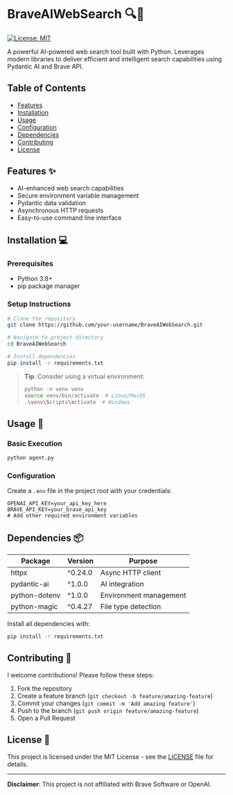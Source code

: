 # BraveAIWebSearch 🔍🤖

[![License: MIT](https://img.shields.io/badge/License-MIT-yellow.svg)](https://opensource.org/licenses/MIT)

A powerful AI-powered web search tool built with Python. Leverages modern libraries to deliver efficient and intelligent search capabilities using Pydantic AI and Brave API.

## Table of Contents
- [Features](#features)
- [Installation](#installation)
- [Usage](#usage)
- [Configuration](#configuration)
- [Dependencies](#dependencies)
- [Contributing](#contributing)
- [License](#license)

## Features ✨
- AI-enhanced web search capabilities
- Secure environment variable management
- Pydantic data validation
- Asynchronous HTTP requests
- Easy-to-use command line interface

## Installation 💻

### Prerequisites
- Python 3.8+
- pip package manager

### Setup Instructions
```bash
# Clone the repository
git clone https://github.com/your-username/BraveAIWebSearch.git

# Navigate to project directory
cd BraveAIWebSearch

# Install dependencies
pip install -r requirements.txt
```

> **Tip**: Consider using a virtual environment:
> ```bash
> python -m venv venv
> source venv/bin/activate  # Linux/MacOS
> .\venv\Scripts\activate  # Windows
> ```

## Usage 🚀

### Basic Execution
```bash
python agent.py
```

### Configuration
Create a `.env` file in the project root with your credentials:
```env
OPENAI_API_KEY=your_api_key_here
BRAVE_API_KEY=your_brave_api_key
# Add other required environment variables
```

## Dependencies 📦

| Package | Version | Purpose |
|---------|---------|---------|
| httpx | ^0.24.0 | Async HTTP client |
| pydantic-ai | ^1.0.0 | AI integration |
| python-dotenv | ^1.0.0 | Environment management |
| python-magic | ^0.4.27 | File type detection |

Install all dependencies with:
```bash
pip install -r requirements.txt
```

## Contributing 🤝

I welcome contributions! Please follow these steps:
1. Fork the repository
2. Create a feature branch (`git checkout -b feature/amazing-feature`)
3. Commit your changes (`git commit -m 'Add amazing feature'`)
4. Push to the branch (`git push origin feature/amazing-feature`)
5. Open a Pull Request

## License 📄

This project is licensed under the MIT License - see the [LICENSE](LICENSE) file for details.

---

**Disclaimer**: This project is not affiliated with Brave Software or OpenAI.
